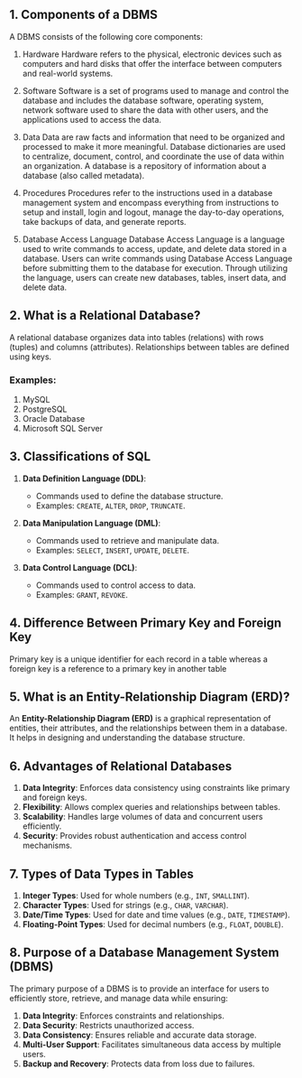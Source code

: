 
## 1. Components of a DBMS
A DBMS consists of the following core components:

1. Hardware
Hardware refers to the physical, electronic devices such as computers and hard disks that offer the interface between computers and real-world systems.

3. Software
Software is a set of programs used to manage and control the database and includes the database software, operating system, network software used to share the data with other users, and the applications used to access the data.

3. Data
Data are raw facts and information that need to be organized and processed to make it more meaningful. Database dictionaries are used to centralize, document, control, and coordinate the use of data within an organization. A database is a repository of information about a database (also called metadata).

4. Procedures
Procedures refer to the instructions used in a database management system and encompass everything from instructions to setup and install, login and logout, manage the day-to-day operations, take backups of data, and generate reports.

5. Database Access Language
Database Access Language is a language used to write commands to access, update, and delete data stored in a database. Users can write commands using Database Access Language before submitting them to the database for execution. Through utilizing the language, users can create new databases, tables, insert data, and delete data.


## 2. What is a Relational Database? 
A relational database organizes data into tables (relations) with rows (tuples) and columns (attributes). Relationships between tables are defined using keys.

### Examples:
1. MySQL
2. PostgreSQL
3. Oracle Database
4. Microsoft SQL Server

## 3. Classifications of SQL
1. **Data Definition Language (DDL)**:
   - Commands used to define the database structure.
   - Examples: `CREATE`, `ALTER`, `DROP`, `TRUNCATE`.

2. **Data Manipulation Language (DML)**:
   - Commands used to retrieve and manipulate data.
   - Examples: `SELECT`, `INSERT`, `UPDATE`, `DELETE`.

3. **Data Control Language (DCL)**:
   - Commands used to control access to data.
   - Examples: `GRANT`, `REVOKE`.

## 4. Difference Between Primary Key and Foreign Key
Primary key is a unique identifier for each record in a table whereas a foreign key is a reference to a primary key in another table

## 5. What is an Entity-Relationship Diagram (ERD)?
An **Entity-Relationship Diagram (ERD)** is a graphical representation of entities, their attributes, and the relationships between them in a database. It helps in designing and understanding the database structure.



## 6. Advantages of Relational Databases
1. **Data Integrity**: Enforces data consistency using constraints like primary and foreign keys.
2. **Flexibility**: Allows complex queries and relationships between tables.
3. **Scalability**: Handles large volumes of data and concurrent users efficiently.
4. **Security**: Provides robust authentication and access control mechanisms.


## 7. Types of Data Types in Tables
1. **Integer Types**: Used for whole numbers (e.g., `INT`, `SMALLINT`).
2. **Character Types**: Used for strings (e.g., `CHAR`, `VARCHAR`).
3. **Date/Time Types**: Used for date and time values (e.g., `DATE`, `TIMESTAMP`).
4. **Floating-Point Types**: Used for decimal numbers (e.g., `FLOAT`, `DOUBLE`).

## 8. Purpose of a Database Management System (DBMS)
The primary purpose of a DBMS is to provide an interface for users to efficiently store, retrieve, and manage data while ensuring:
1. **Data Integrity**: Enforces constraints and relationships.
2. **Data Security**: Restricts unauthorized access.
3. **Data Consistency**: Ensures reliable and accurate data storage.
4. **Multi-User Support**: Facilitates simultaneous data access by multiple users.
5. **Backup and Recovery**: Protects data from loss due to failures.